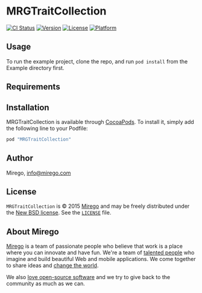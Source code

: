 # MRGTraitCollection

[![CI Status](http://img.shields.io/travis/mirego/MRGTraitCollection.svg?style=flat)](https://travis-ci.org/mirego/MRGTraitCollection)
[![Version](https://img.shields.io/cocoapods/v/MRGTraitCollection.svg?style=flat)](http://cocoapods.org/pods/MRGTraitCollection)
[![License](https://img.shields.io/cocoapods/l/MRGTraitCollection.svg?style=flat)](http://cocoapods.org/pods/MRGTraitCollection)
[![Platform](https://img.shields.io/cocoapods/p/MRGTraitCollection.svg?style=flat)](http://cocoapods.org/pods/MRGTraitCollection)

## Usage

To run the example project, clone the repo, and run `pod install` from the Example directory first.

## Requirements

## Installation

MRGTraitCollection is available through [CocoaPods](http://cocoapods.org). To install
it, simply add the following line to your Podfile:

```ruby
pod "MRGTraitCollection"
```

## Author

Mirego, info@mirego.com

## License

`MRGTraitCollection` is © 2015 [Mirego](http://www.mirego.com) and may be freely distributed under the [New BSD license](http://opensource.org/licenses/BSD-3-Clause).  See the [`LICENSE`](https://github.com/mirego/MRGTraitCollection/blob/master/LICENSE) file.

## About Mirego

[Mirego](http://mirego.com) is a team of passionate people who believe that work is a place where you can innovate and have fun. We're a team of [talented people](http://life.mirego.com) who imagine and build beautiful Web and mobile applications. We come together to share ideas and [change the world](http://mirego.org).

We also [love open-source software](http://open.mirego.com) and we try to give back to the community as much as we can.
